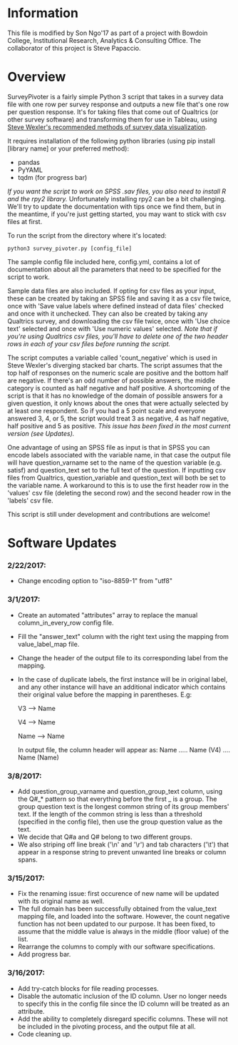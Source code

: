 # Information
This file is modified by Son Ngo'17 as part of a project with Bowdoin College, Institutional Research, Analytics & Consulting Office. The collaborator of this project is Steve Papaccio.

# Overview

SurveyPivoter is a fairly simple Python 3 script that takes in a survey data file with one row per survey response and outputs a new file that's one row per question response. It's for taking files that come out of Qualtrics (or other survey software) and transforming them for use in Tableau, using [Steve Wexler's recommended methods of survey data visualization](http://www.datarevelations.com/visualizing-survey-data).

It requires installation of the following python libraries (using pip install [library name] or your preferred method):
- pandas
- PyYAML
- tqdm (for progress bar)

*If you want the script to work on SPSS .sav files, you also need to install R and the rpy2 library.* Unfortunately installing rpy2 can be a bit challenging. We'll try to update the documentation with tips once we find them, but in the meantime, if you're just getting started, you may want to stick with csv files at first. 
 
To run the script from the directory where it's located:

```
python3 survey_pivoter.py [config_file]
```

The sample config file included here, config.yml, contains a lot of documentation about all the parameters that need to be specified for the script to work.

Sample data files are also included. If opting for csv files as your input, these can be created by taking an SPSS file and saving it as a csv file twice, once with 'Save value labels where defined instead of data files' checked and once with it unchecked. They can also be created by taking any Qualtrics survey, and downloading the csv file twice, once with 'Use choice text' selected and once with 'Use numeric values' selected. *Note that if you're using Qualtrics csv files, you'll have to delete one of the two header rows in each of your csv files before running the script.*

The script computes a variable called 'count_negative' which is used in Steve Wexler's diverging stacked bar charts. The script assumes that the top half of responses on the numeric scale are positive and the bottom half are negative. If there's an odd number of possible answers, the middle category is counted as half negative and half positive. A shortcoming of the script is that it has no knowledge of the domain of possible answers for a given question, it only knows about the ones that were actually selected by at least one respondent. So if you had a 5 point scale and everyone answered 3, 4, or 5, the script would treat 3 as negative, 4 as half negative, half positive and 5 as positive. *This issue has been fixed in the most current version (see Updates).*

One advantage of using an SPSS file as input is that in SPSS you can encode labels associated with the variable name, in that case the output file will have question_varname set to the name of the question variable (e.g. satisf) and question_text set to the full text of the question. If inputting csv files from Qualtrics, question_variable and question_text will both be set to the variable name. A workaround to this is to use the first header row in the 'values' csv file (deleting the second row) and the second header row in the 'labels' csv file.

This script is still under development and contributions are welcome!

# Software Updates
### 2/22/2017:
- Change encoding option to "iso-8859-1" from "utf8"

### 3/1/2017:
- Create an automated "attributes" array to replace the manual column_in_every_row config file.
- Fill the "answer_text" column with the right text using the mapping from value_label_map file.
- Change the header of the output file to its corresponding label from the mapping.
- In the case of duplicate labels, the first instance will be in original label, and any other instance will have an additional indicator which contains their original value before the mapping in parentheses. 
E.g:

	V3 --> Name

	V4 --> Name

	Name --> Name

	In output file, the column header will appear as: Name ..... Name (V4) .... Name (Name)

### 3/8/2017:
- Add question_group_varname and question_group_text column, using the Q#_* pattern so that everything 
before the first _ is a group. The group question text is the longest common string of its group members' text. If the length of the common string is less than a threshold (specified in the config file), then use the group question value as the text.
- We decide that Q#a and Q# belong to two different groups.
- We also striping off line break ('\n' and '\r') and tab characters ('\t') that appear in a response string to prevent unwanted line breaks or column spans.

### 3/15/2017:
- Fix the renaming issue: first occurence of new name will be updated with its original name as well.
- The full domain has been successfully obtained from the value_text mapping file, and loaded into the software. However, the count negative function has not been updated to our purpose. It has been fixed, to assume that the middle value is always in the middle (floor value) of the list.
- Rearrange the columns to comply with our software specifications.
- Add progress bar.

### 3/16/2017:
- Add try-catch blocks for file reading processes.
- Disable the automatic inclusion of the ID column. User no longer needs to specify this in the config file since the ID column will be treated as an attribute.
- Add the ability to completely disregard specific columns. These will not be included in the pivoting process, and the output file at all.
- Code cleaning up.